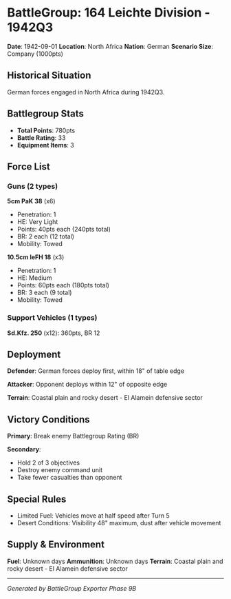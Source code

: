 # BattleGroup: 164 Leichte Division - 1942Q3

**Date**: 1942-09-01
**Location**: North Africa
**Nation**: German
**Scenario Size**: Company (1000pts)

## Historical Situation

German forces engaged in North Africa during 1942Q3.

## Battlegroup Stats

- **Total Points**: 780pts
- **Battle Rating**: 33
- **Equipment Items**: 3

## Force List

### Guns (2 types)

**5cm PaK 38** (x6)
- Penetration: 1
- HE: Very Light
- Points: 40pts each (240pts total)
- BR: 2 each (12 total)
- Mobility: Towed

**10.5cm leFH 18** (x3)
- Penetration: 1
- HE: Medium
- Points: 60pts each (180pts total)
- BR: 3 each (9 total)
- Mobility: Towed

### Support Vehicles (1 types)

**Sd.Kfz. 250** (x12): 360pts, BR 12

## Deployment

**Defender**: German forces deploy first, within 18" of table edge

**Attacker**: Opponent deploys within 12" of opposite edge

**Terrain**: Coastal plain and rocky desert - El Alamein defensive sector

## Victory Conditions

**Primary**: Break enemy Battlegroup Rating (BR)

**Secondary**:
- Hold 2 of 3 objectives
- Destroy enemy command unit
- Take fewer casualties than opponent

## Special Rules

- Limited Fuel: Vehicles move at half speed after Turn 5
- Desert Conditions: Visibility 48" maximum, dust after vehicle movement

## Supply & Environment

**Fuel**: Unknown days
**Ammunition**: Unknown days
**Terrain**: Coastal plain and rocky desert - El Alamein defensive sector

---

*Generated by BattleGroup Exporter Phase 9B*
